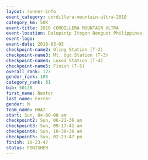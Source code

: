```yaml
---
layout: runner-info 
event_category: cordillera-mountain-ultra-2018 
category_km: 50K 
event-title: 2018 CORDILLERA MOUNTAIN ULTRA 
event-location: Dalupirip Itogon Benguet Philippines 
event-logo: 
event-date: 2018-03-03 
checkpoint-name2: Oling Station (T-2) 
checkpoint-name3: Mt. Ugo Station (T-3) 
checkpoint-name4: Lusod Station (T-4) 
checkpoint-name5: Finish (T-5) 
overall_rank: 127
gender_rank: 105
category_rank: 81
bib: 50130
first_name: Nestor
last_name: Ferrer
gender: M
team_name: HHAT
start: Sun, 04-00-00 am
checkpoint2: Sun, 06-21-36 am
checkpoint3: Sun, 09-17-41 am
checkpoint4: Sun, 10-39-36 am
checkpoint5: Sun, 02-23-47 pm
finish: 10-23-47
status: FINISHER
---
```

